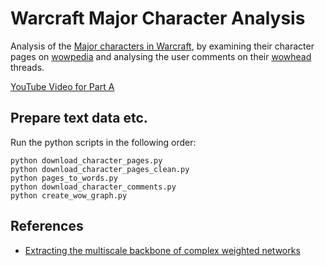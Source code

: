 # Warcraft Major Character Analysis
Analysis of the [Major characters in Warcraft](https://wowpedia.fandom.com/wiki/Major_characters), by examining their character pages on [wowpedia](https://wowpedia.fandom.com/wiki/Wowpedia) and analysing the user comments on their [wowhead](https://www.wowhead.com/) threads.



[YouTube Video for Part A](https://www.youtube.com/watch?v=JJx5f5nSYfs)


## Prepare text data etc.
Run the python scripts in the following order:
```
python download_character_pages.py
python download_character_pages_clean.py
python pages_to_words.py
python download_character_comments.py
python create_wow_graph.py
```


## References
- [Extracting the multiscale backbone of complex
weighted networks](https://www.pnas.org/content/pnas/106/16/6483.full.pdf)
